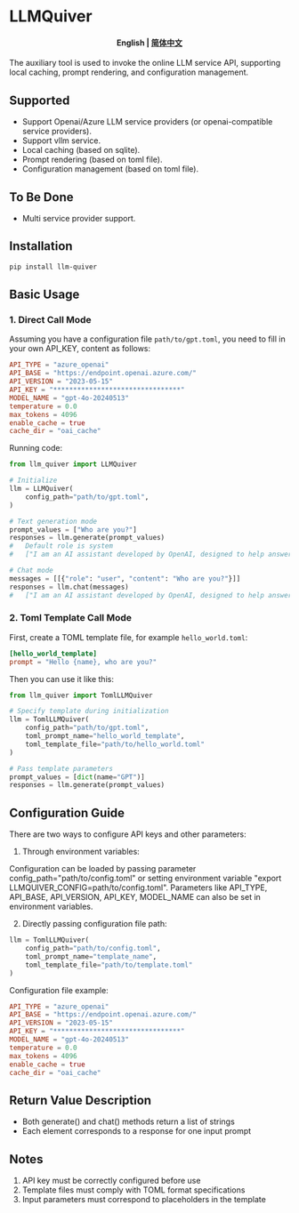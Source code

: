 # LLMQuiver

<h4 align="center">
    <p>
        <b>English</b> |
        <a href="https://github.com/xrandx/LLMQuiver/blob/master/README_CN.md">简体中文</a>
    </p>
</h4>



The auxiliary tool is used to invoke the online LLM service API, supporting local caching, prompt rendering, and configuration management.


## Supported
- Support Openai/Azure LLM service providers (or openai-compatible service providers).
- Support vllm service.
- Local caching (based on sqlite).
- Prompt rendering (based on toml file).
- Configuration management (based on toml file).

## To Be Done
- Multi service provider support.

## Installation

```bash
pip install llm-quiver
```

## Basic Usage

### 1. Direct Call Mode

Assuming you have a configuration file `path/to/gpt.toml`, you need to fill in your own API_KEY, content as follows:

```toml
API_TYPE = "azure_openai"
API_BASE = "https://endpoint.openai.azure.com/"
API_VERSION = "2023-05-15"
API_KEY = "********************************"
MODEL_NAME = "gpt-4o-20240513"
temperature = 0.0
max_tokens = 4096
enable_cache = true
cache_dir = "oai_cache"
```

Running code:

```python
from llm_quiver import LLMQuiver

# Initialize
llm = LLMQuiver(
    config_path="path/to/gpt.toml",
)

# Text generation mode
prompt_values = ["Who are you?"]
responses = llm.generate(prompt_values)
#   Default role is system
#   ["I am an AI assistant developed by OpenAI, designed to help answer questions, provide information, and complete various tasks. How can I help you?"]

# Chat mode
messages = [[{"role": "user", "content": "Who are you?"}]]
responses = llm.chat(messages)
#   ["I am an AI assistant developed by OpenAI, designed to help answer questions, provide information, and engage in conversations. Feel free to ask me anything!"]
```

### 2. Toml Template Call Mode

First, create a TOML template file, for example `hello_world.toml`:

```toml
[hello_world_template]
prompt = "Hello {name}, who are you?"
```

Then you can use it like this:

```python
from llm_quiver import TomlLLMQuiver

# Specify template during initialization
llm = TomlLLMQuiver(
    config_path="path/to/gpt.toml",
    toml_prompt_name="hello_world_template",
    toml_template_file="path/to/hello_world.toml"
)

# Pass template parameters
prompt_values = [dict(name="GPT")]
responses = llm.generate(prompt_values)
```

## Configuration Guide

There are two ways to configure API keys and other parameters:

1. Through environment variables:

Configuration can be loaded by passing parameter config_path="path/to/config.toml" or setting environment variable "export LLMQUIVER_CONFIG=path/to/config.toml". Parameters like API_TYPE, API_BASE, API_VERSION, API_KEY, MODEL_NAME can also be set in environment variables.

2. Directly passing configuration file path:

```python
llm = TomlLLMQuiver(
    config_path="path/to/config.toml",
    toml_prompt_name="template_name",
    toml_template_file="path/to/template.toml"
)
```

Configuration file example:
```toml
API_TYPE = "azure_openai"
API_BASE = "https://endpoint.openai.azure.com/"
API_VERSION = "2023-05-15"
API_KEY = "********************************"
MODEL_NAME = "gpt-4o-20240513"
temperature = 0.0
max_tokens = 4096
enable_cache = true
cache_dir = "oai_cache"
```

## Return Value Description

- Both generate() and chat() methods return a list of strings
- Each element corresponds to a response for one input prompt

## Notes

1. API key must be correctly configured before use
2. Template files must comply with TOML format specifications
3. Input parameters must correspond to placeholders in the template